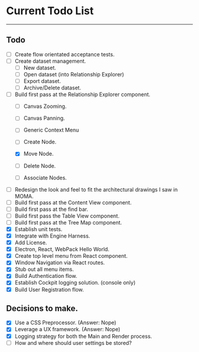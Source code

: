 # Current Todo List
- - -
## Todo
* [ ] Create flow orientated acceptance tests.
* [ ] Create dataset management.
  * [ ] New dataset.
  * [ ] Open dataset (into Relationship Explorer)
  * [ ] Export dataset.
  * [ ] Archive/Delete dataset.
* [ ] Build first pass at the Relationship Explorer component.
  * [ ] Canvas Zooming.
  * [ ] Canvas Panning.
  * [ ] Generic Context Menu
  * [ ] Create Node.
  * [X] Move Node.

  * [ ] Delete Node.
  * [ ] Associate Nodes.
* [ ] Redesign the look and feel to fit the architectural drawings I saw in MOMA.
* [ ] Build first pass at the Content View component.
* [ ] Build first pass at the find bar.
* [ ] Build first pass the Table View component.
* [ ] Build first pass at the Tree Map component.
* [X] Establish unit tests.
* [X] Integrate with Engine Harness.
* [X] Add License.
* [X] Electron, React, WebPack Hello World.
* [X] Create top level menu from React component.
* [X] Window Navigation via React routes.
* [X] Stub out all menu items.
* [X] Build Authentication flow.
* [X] Establish Cockpit logging solution. (console only)
* [X] Build User Registration flow.

## Decisions to make.
* [X] Use a CSS Preprocessor. (Answer: Nope)
* [X] Leverage a UX framework. (Answer: Nope)
* [X] Logging strategy for both the Main and Render process.
* [ ] How and where should user settings be stored?
